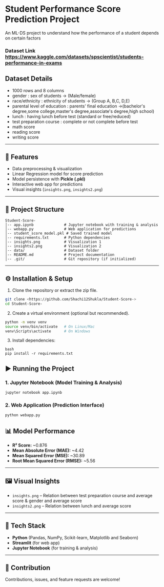 # Student Performance Score Prediction Project
An ML-DS project to understand how the performance of a student depends on certain factors 

### Dataset Link https://www.kaggle.com/datasets/spscientist/students-performance-in-exams

## Dataset Details 
- 1000 rows and 8 columns 
- gender : sex of students  -> (Male/female)
- race/ethnicity : ethnicity of students -> (Group A, B,C, D,E)
- parental level of education : parents' final education ->(bachelor's degree,some college,master's degree,associate's degree,high school)
- lunch : having lunch before test (standard or free/reduced) 
- test preparation course : complete or not complete before test
- math score
- reading score
- writing score

---

## 🚀 Features

* Data preprocessing & visualization
* Linear Regression model for score prediction
* Model persistence with **Pickle (.pkl)**
* Interactive web app for predictions
* Visual insights (`insights.png`, `insights2.png`)

---

## 📂 Project Structure

```
Student-Score-
│-- app.ipynb              # Jupyter notebook with training & analysis
│-- webapp.py              # Web application for predictions
│-- student_score_model.pkl # Saved trained model
│-- requirements.txt       # Python dependencies
│-- insights.png           # Visualization 1
│-- insights2.png          # Visualization 2
│-- data/                  # Dataset folder
│-- README.md              # Project documentation
│-- .git/                  # Git repository (if initialized)
```

---

## ⚙️ Installation & Setup

1. Clone the repository or extract the zip file.

```bash
git clone <https://github.com/Shachi12Shukla/Student-Score->
cd Student-Score-
```

2. Create a virtual environment (optional but recommended).

```bash
python -m venv venv
source venv/bin/activate   # On Linux/Mac
venv\Scripts\activate      # On Windows
```

3. Install dependencies:

```
bash
pip install -r requirements.txt
```

## ▶️ Running the Project

### 1. Jupyter Notebook (Model Training & Analysis)

```bash
jupyter notebook app.ipynb
```

### 2. Web Application (Prediction Interface)

```bash
python webapp.py
```

## 📊 Model Performance

* **R² Score:** \~0.876
* **Mean Absolute Error (MAE):** \~4.42
* **Mean Squared Error (MSE):** \~30.89
* **Root Mean Squared Error (RMSE):** \~5.56

---

## 🖼️ Visual Insights

* `insights.png` – Relation between test preparation course and average score & gender and average score
* `insights2.png` – Relation between lunch and average score

---

## 📌 Tech Stack

* **Python** (Pandas, NumPy, Scikit-learn, Matplotlib and Seaborn)
* **Streamlit** (for web app)
* **Jupyter Notebook** (for training & analysis)

---

## 🤝 Contribution

Contributions, issues, and feature requests are welcome!



